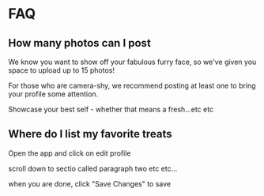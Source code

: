 # FAQ

## How many photos can I post

We know you want to show off your fabulous furry face, so we've given you space to upload up to 15 photos!

For those who are camera-shy, we recommend posting at least one to bring your profile some attention.

Showcase your best self - whether that means a fresh...etc etc

## Where do I list my favorite treats

Open the app and click on edit profile

scroll down to sectio called paragraph two etc etc...

when you are done, click "Save Changes" to save
